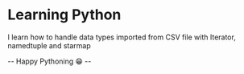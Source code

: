 # Learning Python

I learn how to handle data types imported from CSV file with Iterator, namedtuple and starmap

-- Happy Pythoning 😁 --

